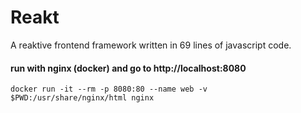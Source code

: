 # Reakt

A reaktive frontend framework written in 69 lines of javascript code.

#### run with nginx (docker) and go to http://localhost:8080

```
docker run -it --rm -p 8080:80 --name web -v $PWD:/usr/share/nginx/html nginx

```
